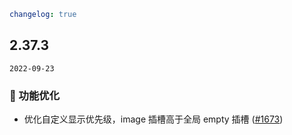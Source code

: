 ```yaml
changelog: true
```

## 2.37.3

`2022-09-23`

### 💎 功能优化

- 优化自定义显示优先级，image 插槽高于全局 empty 插槽 ([#1673](https://github.com/arco-design/arco-design-vue/pull/1673))

